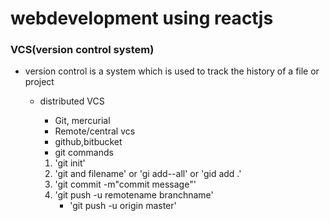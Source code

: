 # webdevelopment using reactjs

### VCS(version control system)

+ version control is a system which is used to track the history of a file or project
    - distributed VCS 
        - Git, mercurial
        - Remote/central vcs
        - github,bitbucket
        + git commands

        1. 'git init'
        2. 'git and filename' or 'gi add--all' or 'gid add .'
        3. 'git commit -m"commit message"'
        4. 'git push -u remotename branchname'
            - 'git push -u origin master'